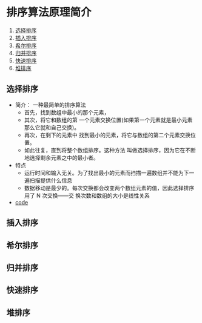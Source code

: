 # 排序算法原理简介

1. [选择排序](#选择排序)
2. [插入排序](#插入排序)
3. [希尔排序](#希尔排序)
4. [归并排序](#归并排序)
5. [快速排序](#快速排序)
6. [堆排序](#堆排序)

## 选择排序
- 简介： 一种最简单的排序算法
  - 首先，找到数组中最小的那个元素，
  - 其次，将它和数组的第 一个元素交换位置(如果第一个元素就是最小元素那么它就和自己交换)。
  - 再次，在剩下的元素中 找到最小的元素，将它与数组的第二个元素交换位置。
  - 如此往复，直到将整个数组排序。这种方法 叫做选择排序，因为它在不断地选择剩余元素之中的最小者。
- 特点
  - 运行时间和输入无关。为了找出最小的元素而扫描一遍数组并不能为下一遍扫描提供什么信息
  - 数据移动是最少的。每次交换都会改变两个数组元素的值，因此选择排序用了 N 次交换——交 换次数和数组的大小是线性关系
- [code](sort.go#L36)
## 插入排序
## 希尔排序
## 归并排序
## 快速排序
## 堆排序
